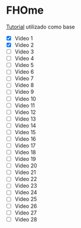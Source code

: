 # FHOme

[Tutorial]([https://link-url-here.org](https://www.youtube.com/playlist?list=PLAP1EsuzlGNJYvsJzRE8owOzWEhIuZe3i)https://www.youtube.com/playlist?list=PLAP1EsuzlGNJYvsJzRE8owOzWEhIuZe3i) utilizado como base
- [x] Video 1
- [x] Video 2
- [ ] Video 3
- [ ] Video 4
- [ ] Video 5
- [ ] Video 6
- [ ] Video 7
- [ ] Video 8
- [ ] Video 9
- [ ] Video 10
- [ ] Video 11
- [ ] Video 12
- [ ] Video 13
- [ ] Video 14
- [ ] Video 15
- [ ] Video 16
- [ ] Video 17
- [ ] Video 18
- [ ] Video 19
- [ ] Video 20
- [ ] Video 21
- [ ] Video 22
- [ ] Video 23
- [ ] Video 24
- [ ] Video 25
- [ ] Video 26
- [ ] Video 27
- [ ] Video 28
